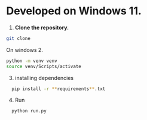 # Developed on Windows 11.

1. **Clone the repository.**
```sh
git clone 
```
On windows
2. 
```sh
python -m venv venv
source venv/Scripts/activate
```
3. installing dependencies
```sh
  pip install -r **requirements**.txt
```
4. Run 
```sh
  python run.py
```